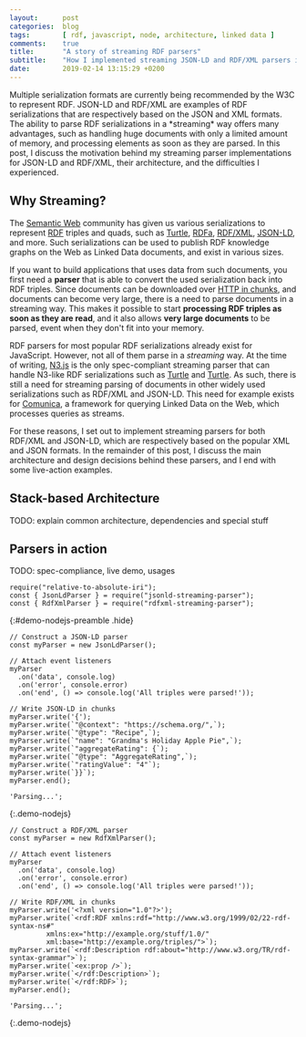 ```yaml
---
layout:      post
categories:  blog
tags:        [ rdf, javascript, node, architecture, linked data ]
comments:    true
title:       "A story of streaming RDF parsers"
subtitle:    "How I implemented streaming JSON-LD and RDF/XML parsers in JavaScript."
date:        2019-02-14 13:15:29 +0200
---
```

<p class="post-abstract" markdown="1">
Multiple serialization formats are currently being recommended by the W3C to represent RDF.
JSON-LD and RDF/XML are examples of RDF serializations that are respectively based on the JSON and XML formats.
The ability to parse RDF serializations in a *streaming* way offers many advantages,
such as handling huge documents with only a limited amount of memory,
and processing elements as soon as they are parsed.
In this post, I discuss the motivation behind my streaming parser implementations for JSON-LD and RDF/XML,
their architecture, and the difficulties I experienced.
</p>
<!--more-->

## Why Streaming?

The [Semantic Web](https://en.wikipedia.org/wiki/Semantic_Web) community has given us
various serializations to represent [RDF](https://en.wikipedia.org/wiki/Resource_Description_Framework) triples and quads,
such as [Turtle](https://en.wikipedia.org/wiki/Turtle_(syntax)), [RDFa](https://rdfa.info/),
[RDF/XML](https://en.wikipedia.org/wiki/RDF/XML), [JSON-LD](https://json-ld.org/), and more.
Such serializations can be used to publish RDF knowledge graphs on the Web as Linked Data documents,
and exist in various sizes.

If you want to build applications that uses data from such documents,
you first need a **parser** that is able to convert the used serialization back into RDF triples.
Since documents can be downloaded over [HTTP in chunks](https://en.wikipedia.org/wiki/Chunked_transfer_encoding),
and documents can become very large,
there is a need to parse documents in a streaming way.
This makes it possible to start **processing RDF triples as soon as they are read**,
and it also allows **very large documents** to be parsed, event when they don't fit into your memory.

RDF parsers for most popular RDF serializations already exist for JavaScript.
However, not all of them parse in a *streaming* way.
At the time of writing, [N3.js](https://ruben.verborgh.org/blog/2013/04/30/lightning-fast-rdf-in-javascript/)
is the only spec-compliant streaming parser that can handle N3-like RDF serializations such as [Turtle](https://en.wikipedia.org/wiki/Turtle_(syntax)) and [Turtle](https://en.wikipedia.org/wiki/TriG_(syntax)).
As such, there is still a need for streaming parsing of documents in other widely used serializations such as RDF/XML and JSON-LD.
This need for example exists for [Comunica](http://comunica.linkeddatafragments.org/),
a framework for querying Linked Data on the Web, which processes queries as streams.

For these reasons, I set out to implement streaming parsers for both RDF/XML and JSON-LD,
which are respectively based on the popular XML and JSON formats.
In the remainder of this post, I discuss the main architecture and design decisions behind these parsers,
and I end with some live-action examples.

## Stack-based Architecture

TODO: explain common architecture, dependencies and special stuff

## Parsers in action

TODO: spec-compliance, live demo, usages

```
require("relative-to-absolute-iri");
const { JsonLdParser } = require("jsonld-streaming-parser");
const { RdfXmlParser } = require("rdfxml-streaming-parser");
```
{:#demo-nodejs-preamble .hide}

```
// Construct a JSON-LD parser
const myParser = new JsonLdParser();

// Attach event listeners
myParser
  .on('data', console.log)
  .on('error', console.error)
  .on('end', () => console.log('All triples were parsed!'));

// Write JSON-LD in chunks
myParser.write('{');
myParser.write(`"@context": "https://schema.org/",`);
myParser.write(`"@type": "Recipe",`);
myParser.write(`"name": "Grandma's Holiday Apple Pie",`);
myParser.write(`"aggregateRating": {`);
myParser.write(`"@type": "AggregateRating",`);
myParser.write(`"ratingValue": "4"`);
myParser.write(`}}`);
myParser.end();

'Parsing...';
```
{:.demo-nodejs}

```
// Construct a RDF/XML parser
const myParser = new RdfXmlParser();

// Attach event listeners
myParser
  .on('data', console.log)
  .on('error', console.error)
  .on('end', () => console.log('All triples were parsed!'));

// Write RDF/XML in chunks
myParser.write('<?xml version="1.0"?>');
myParser.write(`<rdf:RDF xmlns:rdf="http://www.w3.org/1999/02/22-rdf-syntax-ns#"
         xmlns:ex="http://example.org/stuff/1.0/"
         xml:base="http://example.org/triples/">`);
myParser.write(`<rdf:Description rdf:about="http://www.w3.org/TR/rdf-syntax-grammar">`);
myParser.write(`<ex:prop />`);
myParser.write(`</rdf:Description>`);
myParser.write(`</rdf:RDF>`);
myParser.end();

'Parsing...';
```
{:.demo-nodejs}
